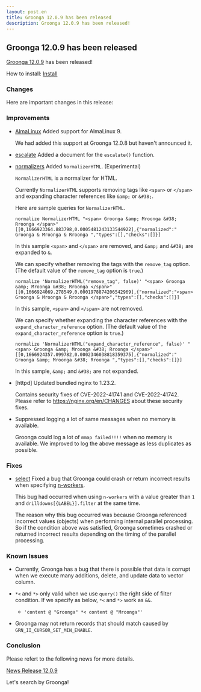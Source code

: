 ```yaml
---
layout: post.en
title: Groonga 12.0.9 has been released
description: Groonga 12.0.9 has been released!
---
```


## Groonga 12.0.9 has been released

[Groonga 12.0.9](/docs/news.html#release-12-0-9) has been released!

How to install: [Install](/docs/install.html)

### Changes

Here are important changes in this release:

### Improvements

* [AlmaLinux](/docs/install/almalinux.html) Added support for AlmaLinux 9.
  
  We had added this support at Groonga 12.0.8 but haven't announced it.

* [escalate](/docs/reference/functions/escalate.html) Added a document for the `escalate()` function.

* [normalizers](/docs/reference/normalizers.html) Added `NormalizerHTML`. (Experimental)

  `NormalizerHTML` is a normalizer for HTML.

  Currently `NormalizerHTML` supports removing tags like `<span>` or `</span>` and expanding character references like `&amp;` or `&#38;`.

  Here are sample queries for `NormalizerHTML`.

  ```
  normalize NormalizerHTML "<span> Groonga &amp; Mroonga &#38; Rroonga </span>"
  [[0,1666923364.883798,0.0005481243133544922],{"normalized":" Groonga & Mroonga & Rroonga ","types":[],"checks":[]}]
  ```

  In this sample `<span>` and `</span>` are removed, and `&amp;` and `&#38;` are expanded to `&`.

  We can specify whether removing the tags with the `remove_tag` option.
  (The default value of the `remove_tag` option is `true`.)

  ```
  normalize 'NormalizerHTML("remove_tag", false)' "<span> Groonga &amp; Mroonga &#38; Rroonga </span>"
  [[0,1666924069.278549,0.0001978874206542969],{"normalized":"<span> Groonga & Mroonga & Rroonga </span>","types":[],"checks":[]}]
  ```

  In this sample, `<span>` and `</span>` are not removed.

  We can specify whether expanding the character references with the `expand_character_reference` option.
  (The default value of the `expand_character_reference` option is `true`.)

  ```
  normalize 'NormalizerHTML("expand_character_reference", false)' "<span> Groonga &amp; Mroonga &#38; Rroonga </span>"
  [[0,1666924357.099782,0.0002346038818359375],{"normalized":" Groonga &amp; Mroonga &#38; Rroonga ","types":[],"checks":[]}]
  ```

  In this sample, `&amp;` and `&#38;` are not expanded.

* [httpd] Updated bundled nginx to 1.23.2.

  Contains security fixes of CVE-2022-41741 and CVE-2022-41742.
  Please refer to https://nginx.org/en/CHANGES about these security fixes.

* Suppressed logging a lot of same messages when no memory is available.

  Groonga could log a lot of `mmap failed!!!!` when no memory is available.
  We improved to log the above message as less duplicates as possible.

### Fixes

* [select](/docs/reference/select.html) Fixed a bug that Groonga could crash or return incorrect results when specifying [n-workers](/docs/reference/select.html#select-n-workers).

  This bug had occurred when using `n-workers` with a value greater than `1` and `drilldowns[{LABEL}].filter` at the same time.

  The reason why this bug occurred was because Groonga referenced incorrect values (objects) when performing internal parallel processing.
  So if the condition above was satisfied, Groonga sometimes crashed or returned incorrect results depending on the timing of the parallel processing.

### Known Issues

* Currently, Groonga has a bug that there is possible that data is corrupt when we execute many additions, delete, and update data to vector column.

* `*<` and `*>` only valid when we use `query()` the right side of filter condition.
  If we specify as below, `*<` and `*>` work as `&&`.

    * `'content @ "Groonga" *< content @ "Mroonga"'`

* Groonga may not return records that should match caused by `GRN_II_CURSOR_SET_MIN_ENABLE`.

### Conclusion

Please refert to the following news for more details.

[News Release 12.0.9](/docs/news.html#release-12-0-9)

Let's search by Groonga!
